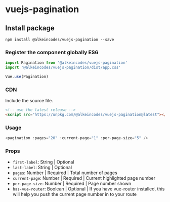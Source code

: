 # vuejs-pagination

## Install package
```
npm install @alkeincodes/vuejs-pagination --save
```

### Register the component globally ES6
```js
import Pagination from '@alkeincodes/vuejs-pagination'
import '@alkeincodes/vuejs-pagination/dist/app.css'

Vue.use(Pagination)
```

### CDN
Include the source file.
```html
<!-- use the latest release -->
<script src="https://unpkg.com/@alkeincodes/vuejs-pagination@latest"></script>
```

### Usage
```js
<pagination :pages="20" :current-page="1" :per-page-size="5" />
```

### Props
- `first-label`: String | Optional
- `last-label`: String | Optional
- `pages`: Number | Required | Total number of pages
- `current-page`: Number | Required | Current highlighted page number
- `per-page-size`: Number | Required | Page number shown
- `has-vue-router`: Boolean | Optional | If you have vue-router installed, this will help you push the current page number in to your route
